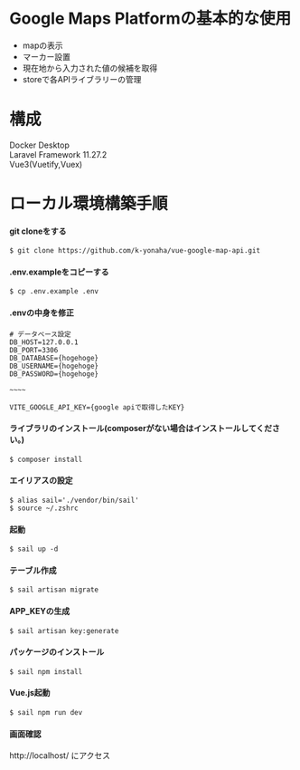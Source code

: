 # Google Maps Platformの基本的な使用

- mapの表示
- マーカー設置
- 現在地から入力された値の候補を取得
- storeで各APIライブラリーの管理

# 構成
Docker Desktop  
Laravel Framework 11.27.2  
Vue3(Vuetify,Vuex)

# ローカル環境構築手順

#### git cloneをする
```
$ git clone https://github.com/k-yonaha/vue-google-map-api.git
```

#### .env.exampleをコピーする
```
$ cp .env.example .env
```

#### .envの中身を修正
```
# データベース設定
DB_HOST=127.0.0.1
DB_PORT=3306
DB_DATABASE={hogehoge}
DB_USERNAME={hogehoge}
DB_PASSWORD={hogehoge}

~~~~

VITE_GOOGLE_API_KEY={google apiで取得したKEY}
```

#### ライブラリのインストール(composerがない場合はインストールしてください。)
```
$ composer install
```

#### エイリアスの設定
```
$ alias sail='./vendor/bin/sail'
$ source ~/.zshrc
```

#### 起動
```
$ sail up -d
```

#### テーブル作成
```
$ sail artisan migrate
```

#### APP_KEYの生成
```
$ sail artisan key:generate
```

#### パッケージのインストール
```
$ sail npm install
```

#### Vue.js起動
```
$ sail npm run dev
```

#### 画面確認

http://localhost/
にアクセス
